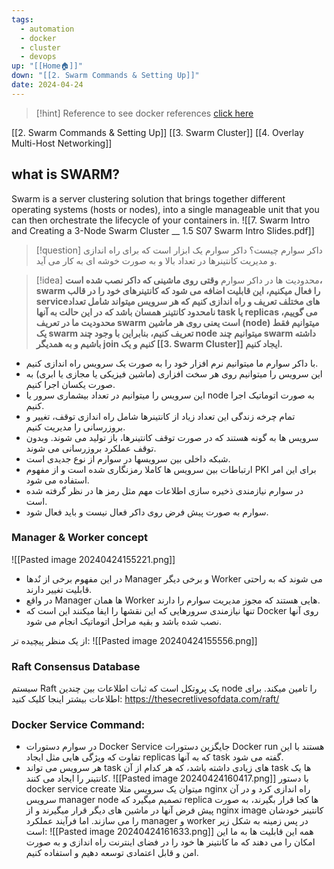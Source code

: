 ```yaml
---
tags:
  - automation
  - docker
  - cluster
  - devops
up: "[[Home🏠]]"
down: "[[2. Swarm Commands & Setting Up]]"
date: 2024-04-24
---
```

> [!hint] Reference
> to see docker references [click here](https://docs.docker.com/reference/)

[[2. Swarm Commands & Setting Up]]
[[3. Swarm Cluster]]
[[4. Overlay Multi-Host Networking]]
## what is SWARM?
Swarm is a server clustering solution that brings together different operating systems (hosts or nodes), into a single manageable unit that you can then orchestrate the lifecycle of your containers in.
![[7. Swarm Intro and Creating a 3-Node Swarm Cluster __ 1.5 S07 Swarm Intro Slides.pdf]]

> [!question]  داکر سوارم چیست؟
داکر سوارم یک ابزار است که برای راه اندازی و مدیریت کانتینرها در تعداد بالا و به صورت خوشه ای به کار می آید.

> [!idea]  محدودیت ها در داکر سوارم
**وقتی روی ماشینی که داکر نصب شده است، swarm را فعال میکنیم، این قابلیت اضافه می شود که کانتینرهای خود را در قالب serviceهای مختلف تعریف و راه اندازی کنیم که هر سرویس میتواند شامل تعداد نامحدود کانتینر همسان باشد که در این حالت به آنها task یا replicas می گوییم، محدودیت ما در تعریف swarm است یعنی روی هر ماشین (node) میتوانیم فقط یک swarm تعریف کنیم، بنابراین با وجود چند node میتوانیم چند swarm داشته باشیم و به همدیگر join کنیم و یک [[3. Swarm Cluster]] ایجاد کنیم.**

- با داکر سوارم ما میتوانیم نرم افزار خود را به صورت یک سرویس راه اندازی کنیم.
- این سرویس را میتوانیم روی هر سخت افزاری (ماشین فیزیکی یا مجازی یا ابری) به صورت یکسان اجرا کنیم.
- این سرویس را میتوانیم در تعداد بیشماری سرور یا node به صورت اتوماتیک اجرا کنیم.
- تمام چرخه زندگی این تعداد زیاد از کانتینرها شامل راه اندازی توقف، تغییر و بروزرسانی را مدیریت کنیم.
- سرویس ها به گونه هستند که در صورت توقف کانتینرها، باز تولید می شوند. وبدون توقف عملکرد بروزرسانی می شوند.
- شبکه داخلی بین سرویسها در سوارم از نوع جدیدی است.
- ارتباطات بین سرویس ها کاملا رمزنگاری شده است و از مفهوم PKI برای این امر استفاده می شود.
- در سوارم نیازمندی ذخیره سازی اطلاعات مهم مثل رمز ها در نظر گرفته شده است.
- سوارم به صورت پیش فرض روی داکر فعال نیست و باید فعال شود.

### Manager & Worker concept
![[Pasted image 20240424155221.png]]
- در این مفهوم برخی از نٌدها Manager و برخی دیگر Worker می شوند که به راحتی قابلیت تغییر دارند.
- در واقع Manager ها همان Worker هایی هستند که مجوز مدیریت سوارم را دارند.
- تنها نیازمندی سرورهایی که این نقشها را ایفا میکنند این است که Docker روی آنها نصب شده باشد و بقیه مراحل اتوماتیک انجام می شود.

از یک منظر پیچیده تر:
![[Pasted image 20240424155556.png]]
### Raft Consensus Database
سیستم Raft یک پروتکل است که ثبات اطلاعات بین چندین node را تامین میکند. برای اطلاعات بیشتر اینجا کلیک کنید:
https://thesecretlivesofdata.com/raft/

### Docker Service Command:
- در سوارم دستورات Docker Service جایگزین دستورات Docker run هستند با این تفاوت که ویژگی هایی مثل ایجاد replicas که به آنها task گفته می شود.
- هر سرویس می تواند task های زیادی داشته باشد، که هر کدام از آن task ها یک کانتینر را ایجاد می کنند.
![[Pasted image 20240424160417.png]]
با دستور docker service create میتوان یک سرویس مثلا nginx راه اندازی کرد و در آن سرویس manager node تصمیم میگیرد که replica ها کجا قرار بگیرند، به صورت پیش فرض آنها در ماشین های دیگر قرار میگیرند و از nginx image کانتینر خودشان را می سازند. اما فرآیند عملکرد manager و worker در پس زمینه به شکل زیر است:
![[Pasted image 20240424161633.png]]
همه این قابلیت ها به ما این امکان را می دهند که ما کانتینر ها خود را در فضای اینترنت راه اندازی و به صورت امن و قابل اعتمادی توسعه دهیم و استفاده کنیم.